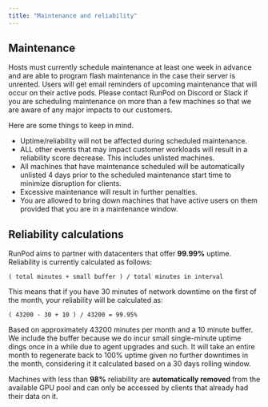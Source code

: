 ```yaml
---
title: "Maintenance and reliability"
---
```


## Maintenance

Hosts must currently schedule maintenance at least one week in advance and are able to program flash maintenance in the case their server is unrented.
Users will get email reminders of upcoming maintenance that will occur on their active pods.
Please contact RunPod on Discord or Slack if you are scheduling maintenance on more than a few machines so that we are aware of any major impacts to our customers.

Here are some things to keep in mind.

- Uptime/reliability will not be affected during scheduled maintenance.
- ALL other events that may impact customer workloads will result in a reliability score decrease. This includes unlisted machines.
- All machines that have maintenance scheduled will be automatically unlisted 4 days prior to the scheduled maintenance start time to minimize disruption for clients.
- Excessive maintenance will result in further penalties.
- You are allowed to bring down machines that have active users on them provided that you are in a maintenance window.

## Reliability calculations

RunPod aims to partner with datacenters that offer **99.99%** uptime.
Reliability is currently calculated as follows:

`( total minutes + small buffer ) / total minutes in interval`

This means that if you have 30 minutes of network downtime on the first of the month, your reliability will be calculated as:

`( 43200 - 30 + 10 ) / 43200 = 99.95%`

Based on approximately 43200 minutes per month and a 10 minute buffer.
We include the buffer because we do incur small single-minute uptime dings once in a while due to agent upgrades and such.
It will take an entire month to regenerate back to 100% uptime given no further downtimes in the month, considering it it calculated based on a 30 days rolling window.

Machines with less than **98%** reliability are **automatically removed** from the available GPU pool and can only be accessed by clients that already had their data on it.
